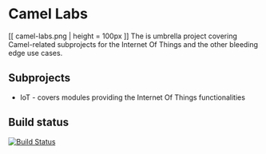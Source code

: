 # Camel Labs

[[ camel-labs.png | height = 100px ]] 
The is umbrella project covering Camel-related subprojects for the Internet Of Things and the other bleeding edge use cases.

## Subprojects

- IoT - covers modules providing the Internet Of Things functionalities

## Build status

[![Build Status](https://travis-ci.org/camel-labs/camel-labs.svg?branch=master)](https://travis-ci.org/camel-labs/camel-labs)